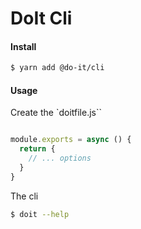 # DoIt Cli

#### Install

```bash
$ yarn add @do-it/cli
```

#### Usage

Create the `doitfile.js``

```js

module.exports = async () {
  return {
    // ... options
  }
}

```

The cli

```bash
$ doit --help
```

